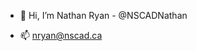 - 👋 Hi, I’m Nathan Ryan - @NSCADNathan

- 📫 nryan@nscad.ca

<!---
NSCADNathan/NSCADNathan is a ✨ special ✨ repository because its `README.md` (this file) appears on your GitHub profile.
You can click the Preview link to take a look at your changes.
--->

